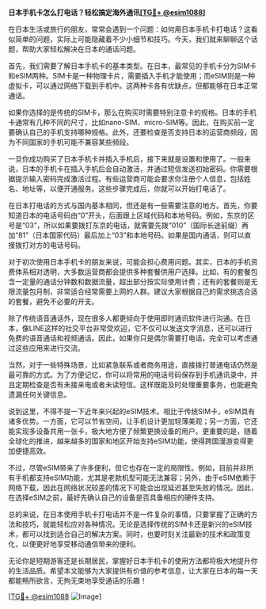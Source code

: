 **日本手机卡怎么打电话？轻松搞定海外通讯[[TG💪+ @esim1088](https://t.me/s/esim1088)]**

在日本生活或旅行的朋友，常常会遇到一个问题：如何用日本手机卡打电话？这看似简单的问题，实际上可能隐藏着不少小细节和技巧。今天，我们就来聊聊这个话题，帮助大家轻松解决在日本的通话问题。

首先，我们需要了解日本手机卡的基本类型。在日本，最常见的手机卡分为SIM卡和eSIM两种。SIM卡是一种物理卡片，需要插入手机才能使用；而eSIM则是一种虚拟卡，可以通过网络下载到手机中。这两种卡各有优缺点，但都能够在日本正常通话。

如果你选择的是传统的SIM卡，那么在购买时需要特别注意卡的规格。日本的手机卡通常有几种不同的尺寸，比如nano-SIM、micro-SIM等。因此，在购买前一定要确认自己的手机支持哪种规格。此外，还要检查是否支持日本的运营商频段，因为不同国家的手机可能不兼容某些频段。

一旦你成功购买了日本手机卡并插入手机后，接下来就是设置和使用了。一般来说，日本的手机卡在插入手机后会自动激活，并通过短信发送初始密码。你需要根据提示输入密码完成激活过程。有些运营商可能会要求你注册个人信息，包括姓名、地址等，以便开通服务。这些步骤完成后，你就可以开始打电话了。

在日本打电话的方式与国内基本相同，但还是有一些需要注意的地方。首先，你要知道日本的电话号码由“0”开头，后面跟上区域代码和本地号码。例如，东京的区号是“03”，所以如果要拨打东京的电话，就需要先拨“010”（国际长途前缀）再加“81”（日本国家代码）最后加上“03”和本地号码。如果是国内通话，则可以直接拨打对方的电话号码。

对于初次使用日本手机卡的朋友来说，可能会担心费用问题。其实，日本的手机资费体系相对透明，大多数运营商都会提供多种套餐供用户选择。比如，有的套餐包含一定量的通话分钟数和数据流量，超出部分按实际使用计费；还有的套餐则是无限流量包月制，非常适合经常需要上网的人群。建议大家根据自己的需求挑选合适的套餐，避免不必要的开支。

除了传统语音通话外，现在很多人都更倾向于使用即时通讯软件进行沟通。在日本，像LINE这样的社交平台非常受欢迎，它不仅可以发送文字消息，还可以进行免费的语音通话和视频通话。因此，如果你只是偶尔需要打电话，完全可以考虑通过这些应用来进行交流。

当然，对于一些特殊场景，比如紧急联系或者商务用途，直接拨打普通电话仍然是最可靠的方式。为了方便记忆，你可以将常用的电话号码保存到手机通讯录中，并且定期检查是否有未接来电或者未读短信。这样既能及时处理重要事务，也能避免遗漏任何关键信息。

说到这里，不得不提一下近年来兴起的eSIM技术。相比于传统SIM卡，eSIM具有诸多优势。一方面，它可以节省空间，让手机设计更加轻薄美观；另一方面，它还能实现多设备共用一张卡，极大地方便了频繁更换设备的用户。更重要的是，随着全球化的推进，越来越多的国家和地区开始支持eSIM功能，使得跨国漫游变得更加便捷高效。

不过，尽管eSIM带来了许多便利，但它也存在一定的局限性。例如，目前并非所有手机都支持eSIM功能，尤其是老款机型可能无法兼容；另外，由于eSIM依赖于网络下载，因此在网络状况较差的情况下可能会出现延迟甚至失败的情况。因此，在选择eSIM之前，最好先确认自己的设备是否具备相应的硬件支持。

总的来说，在日本使用手机卡打电话并不是一件复杂的事情，只要掌握了正确的方法和技巧，就能轻松应对各种情况。无论是选择传统的SIM卡还是新兴的eSIM技术，都可以找到适合自己的解决方案。同时，也要时刻关注最新的技术和政策变化，以便更好地享受移动通信带来的便利。

无论你是短期游客还是长期居民，掌握好日本手机卡的使用方法都将极大地提升你的生活品质。希望本文能够为大家提供有价值的参考信息，让大家在日本的每一天都能畅所欲言，无拘无束地享受通话的乐趣！

[[TG💪+ @esim1088](https://t.me/s/esim1088) ![Image](https://i.postimg.cc/4NQfJmqS/Snipaste-2025-05-13-00-14-12.png)]